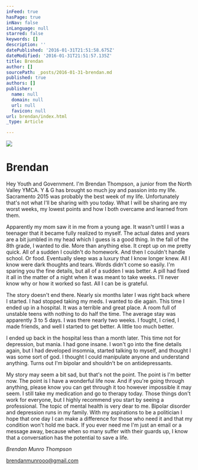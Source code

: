 ```yaml
---
inFeed: true
hasPage: true
inNav: false
inLanguage: null
starred: false
keywords: []
description: ''
datePublished: '2016-01-31T21:51:58.675Z'
dateModified: '2016-01-31T21:51:57.135Z'
title: Brendan
author: []
sourcePath: _posts/2016-01-31-brendan.md
published: true
authors: []
publisher:
  name: null
  domain: null
  url: null
  favicon: null
url: brendan/index.html
_type: Article

---
```

![](https://s3-us-west-2.amazonaws.com/the-grid-img/p/e95456b83b189c252189383b59ff122034bf44f1.jpg)

# Brendan

Hey Youth and Government. I'm Brendan Thompson, a junior from the North Valley YMCA. Y & G has brought so much joy and passion into my life. Sacramento 2015 was probably the best week of my life. Unfortunately that's not what I'll be sharing with you today. What I will be sharing are my worst weeks, my lowest points and how I both overcame and learned from them.

Apparently my mom saw it in me from a young age. It wasn't until I was a teenager that it became fully realized to myself. The actual dates and years are a bit jumbled in my head which I guess is a good thing. In the fall of the 8th grade, I wanted to die. More than anything else. It crept up on me pretty quick. All of a sudden I couldn't do homework. And then I couldn't handle school. Or food. Eventually sleep was a luxury that I know longer knew. All I know were dark thoughts and tears. Words didn't come so easily. I'm sparing you the fine details, but all of a sudden I was better. A pill had fixed it all in the matter of a night when it was meant to take weeks. I'll never know why or how it worked so fast. All I can be is grateful.

The story doesn't end there. Nearly six months later I was right back where I started. I had stopped taking my meds. I wanted to die again. This time I ended up in a hospital. It was a terrible and great place. A room full of unstable teens with nothing to do half the time. The average stay was apparently 3 to 5 days. I was there nearly two weeks. I fought, I cried, I made friends, and well I started to get better. A little too much better.

I ended up back in the hospital less than a month later. This time not for depression, but mania. I had gone insane. I won't go into the fine details again, but I had developed insomnia, started talking to myself, and thought I was some sort of god. I thought I could manipulate anyone and understand anything. Turns out I'm bipolar and shouldn't be on antidepressants.

My story may seem a bit sad, but that's not the point. The point is I'm better now. The point is I have a wonderful life now. And if you're going through anything, please know you can get through it too however impossible it may seem. I still take my medication and go to therapy today. Those things don't work for everyone, but I highly recommend you start by seeing a professional. The topic of mental health is very dear to me. Bipolar disorder and depression runs in my family. With my aspirations to be a politician I hope that one day I can make a difference for those who need it and that my condition won't hold me back. If you ever need me I'm just an email or a message away, because when so many suffer with their guards up, I know that a conversation has the potential to save a life.

_Brendan Munro Thompson_

_[][0]_

[brendanmunrooo@gmail.com][0]

[0]: mailto:brendanmunrooo@gmail.com